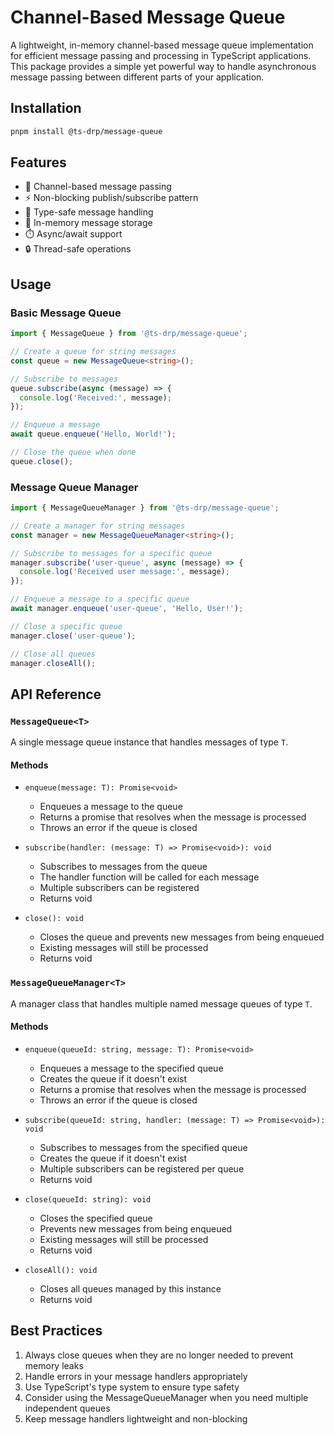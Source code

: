 # Channel-Based Message Queue

A lightweight, in-memory channel-based message queue implementation for efficient message passing and processing in TypeScript applications. This package provides a simple yet powerful way to handle asynchronous message passing between different parts of your application.

## Installation

```bash
pnpm install @ts-drp/message-queue
```

## Features

- 🔄 Channel-based message passing
- ⚡ Non-blocking publish/subscribe pattern
- 📝 Type-safe message handling
- 💾 In-memory message storage
- ⏱️ Async/await support
- 🔒 Thread-safe operations

## Usage

### Basic Message Queue

```typescript
import { MessageQueue } from '@ts-drp/message-queue';

// Create a queue for string messages
const queue = new MessageQueue<string>();

// Subscribe to messages
queue.subscribe(async (message) => {
  console.log('Received:', message);
});

// Enqueue a message
await queue.enqueue('Hello, World!');

// Close the queue when done
queue.close();
```

### Message Queue Manager

```typescript
import { MessageQueueManager } from '@ts-drp/message-queue';

// Create a manager for string messages
const manager = new MessageQueueManager<string>();

// Subscribe to messages for a specific queue
manager.subscribe('user-queue', async (message) => {
  console.log('Received user message:', message);
});

// Enqueue a message to a specific queue
await manager.enqueue('user-queue', 'Hello, User!');

// Close a specific queue
manager.close('user-queue');

// Close all queues
manager.closeAll();
```

## API Reference

### `MessageQueue<T>`

A single message queue instance that handles messages of type `T`.

#### Methods

- `enqueue(message: T): Promise<void>`
  - Enqueues a message to the queue
  - Returns a promise that resolves when the message is processed
  - Throws an error if the queue is closed

- `subscribe(handler: (message: T) => Promise<void>): void`
  - Subscribes to messages from the queue
  - The handler function will be called for each message
  - Multiple subscribers can be registered
  - Returns void

- `close(): void`
  - Closes the queue and prevents new messages from being enqueued
  - Existing messages will still be processed
  - Returns void

### `MessageQueueManager<T>`

A manager class that handles multiple named message queues of type `T`.

#### Methods

- `enqueue(queueId: string, message: T): Promise<void>`
  - Enqueues a message to the specified queue
  - Creates the queue if it doesn't exist
  - Returns a promise that resolves when the message is processed
  - Throws an error if the queue is closed

- `subscribe(queueId: string, handler: (message: T) => Promise<void>): void`
  - Subscribes to messages from the specified queue
  - Creates the queue if it doesn't exist
  - Multiple subscribers can be registered per queue
  - Returns void

- `close(queueId: string): void`
  - Closes the specified queue
  - Prevents new messages from being enqueued
  - Existing messages will still be processed
  - Returns void

- `closeAll(): void`
  - Closes all queues managed by this instance
  - Returns void

## Best Practices

1. Always close queues when they are no longer needed to prevent memory leaks
2. Handle errors in your message handlers appropriately
3. Use TypeScript's type system to ensure type safety
4. Consider using the MessageQueueManager when you need multiple independent queues
5. Keep message handlers lightweight and non-blocking
